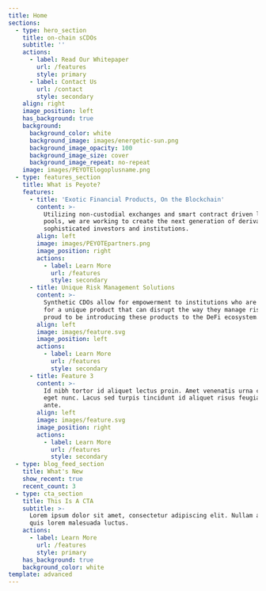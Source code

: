 ```yaml
---
title: Home
sections:
  - type: hero_section
    title: on-chain sCDOs
    subtitle: ''
    actions:
      - label: Read Our Whitepaper
        url: /features
        style: primary
      - label: Contact Us
        url: /contact
        style: secondary
    align: right
    image_position: left
    has_background: true
    background:
      background_color: white
      background_image: images/energetic-sun.png
      background_image_opacity: 100
      background_image_size: cover
      background_image_repeat: no-repeat
    image: images/PEYOTElogoplusname.png
  - type: features_section
    title: What is Peyote?
    features:
      - title: 'Exotic Financial Products, On the Blockchain'
        content: >-
          Utilizing non-custodial exchanges and smart contract driven lending
          pools, we are working to create the next generation of derivatives for
          sophisticated investors and institutions. 
        align: left
        image: images/PEYOTEpartners.png
        image_position: right
        actions:
          - label: Learn More
            url: /features
            style: secondary
      - title: Unique Risk Management Solutions
        content: >-
          Synthetic CDOs allow for empowerment to institutions who are looking
          for a unique product that can disrupt the way they manage risk. We are
          proud to be introducing these products to the DeFi ecosystem.
        align: left
        image: images/feature.svg
        image_position: left
        actions:
          - label: Learn More
            url: /features
            style: secondary
      - title: Feature 3
        content: >-
          Id nibh tortor id aliquet lectus proin. Amet venenatis urna cursus
          eget nunc. Lacus sed turpis tincidunt id aliquet risus feugiat in
          ante.
        align: left
        image: images/feature.svg
        image_position: right
        actions:
          - label: Learn More
            url: /features
            style: secondary
  - type: blog_feed_section
    title: What's New
    show_recent: true
    recent_count: 3
  - type: cta_section
    title: This Is A CTA
    subtitle: >-
      Lorem ipsum dolor sit amet, consectetur adipiscing elit. Nullam a metus
      quis lorem malesuada luctus.
    actions:
      - label: Learn More
        url: /features
        style: primary
    has_background: true
    background_color: white
template: advanced
---
```

